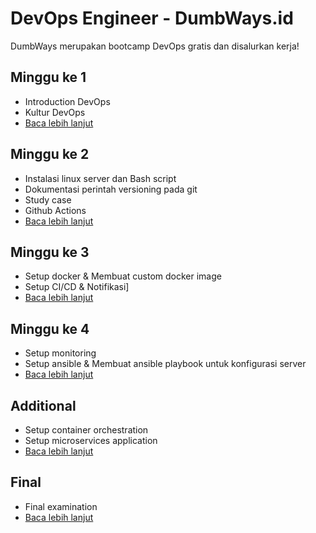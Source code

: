 # DevOps Engineer - DumbWays.id

DumbWays merupakan bootcamp DevOps gratis dan disalurkan kerja!

## Minggu ke 1

- Introduction DevOps
- Kultur DevOps
- [Baca lebih lanjut](week-1/README.md)

## Minggu ke 2

- Instalasi linux server dan Bash script
- Dokumentasi perintah versioning pada git
- Study case
- Github Actions
- [Baca lebih lanjut](week-2/README.md)

## Minggu ke 3

- Setup docker & Membuat custom docker image
- Setup CI/CD & Notifikasi]
- [Baca lebih lanjut](week-3/README.md)

## Minggu ke 4

- Setup monitoring
- Setup ansible & Membuat ansible playbook untuk konfigurasi server
- [Baca lebih lanjut](week-4/README.md)

## Additional

- Setup container orchestration
- Setup microservices application
- [Baca lebih lanjut](week-1/README.md)

## Final

- Final examination
- [Baca lebih lanjut](final/README.md)
